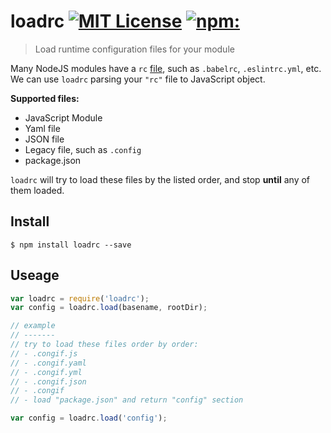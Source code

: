 # loadrc [![MIT License](https://img.shields.io/badge/license-MIT_License-green.svg?style=flat-square)](https://github.com/bubkoo/loadrc/blob/master/LICENSE) [![npm:](https://img.shields.io/npm/v/loadrc.svg?style=flat-square)](https://www.npmjs.com/packages/loadrc)


> Load runtime configuration files for your module


Many NodeJS modules have a `rc` [file](http://stackoverflow.com/questions/11030552/what-does-rc-mean-in-dot-files), such as `.babelrc`, `.eslintrc.yml`, etc. We can use `loadrc` parsing your `"rc"` file to JavaScript object.

**Supported files:**

- JavaScript Module
- Yaml file
- JSON file
- Legacy file, such as `.config`
- package.json


`loadrc` will try to load these files by the listed order, and stop **until** any of them loaded.

 
## Install

```
$ npm install loadrc --save
```

## Useage

```js
var loadrc = require('loadrc');
var config = loadrc.load(basename, rootDir);

// example
// -------
// try to load these files order by order: 
// - .congif.js
// - .congif.yaml
// - .congif.yml
// - .congif.json
// - .congif
// - load "package.json" and return "config" section

var config = loadrc.load('config');
```

